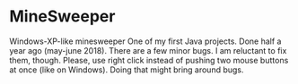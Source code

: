 # MineSweeper
Windows-XP-like minesweeper
One of my first Java projects. Done half a year ago (may-june 2018). There are a few minor bugs. I am reluctant to fix them, though.
Please, use right click instead of pushing two mouse buttons at once (like on Windows). Doing that might bring around bugs.
